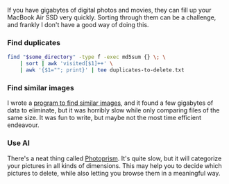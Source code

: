 If you have gigabytes of digital photos and movies, they can fill up your MacBook Air SSD very quickly.
Sorting through them can be a challenge, and frankly I don't have a good way of doing this.

### Find duplicates

```bash
find "$some_directory" -type f -exec md5sum {} \; \
    | sort | awk 'visited[$1]++' \
    | awk '{$1=""; print}' | tee duplicates-to-delete.txt
```

### Find similar images

I wrote a [program to find similar images][thing], and it found a few gigabytes of data to eliminate, but it was horribly slow while only comparing files of the same size.
It was fun to write, but maybe not the most time efficient endeavour.

### Use AI

There's a neat thing called [Photoprism][photoprism].
It's quite slow, but it will categorize your pictures in all kinds of dimensions.
This may help you to decide which pictures to delete, while also letting you browse them in a meaningful way.

[photoprism]: https://github.com/photoprism/photoprism
[thing]: https://github.com/mlbright/find-similar-images
